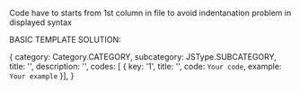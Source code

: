 Code have to starts from 1st column in file to avoid indentanation problem in displayed syntax


BASIC TEMPLATE SOLUTION:

{
  category: Category.CATEGORY,
  subcategory: JSType.SUBCATEGORY,
  title: '',
  description: '',
  codes: [
    {
    key: '1',
    title: '',
    code:
    `
Your code
    `,
    example:
    `
Your example
    `
    }],
}
